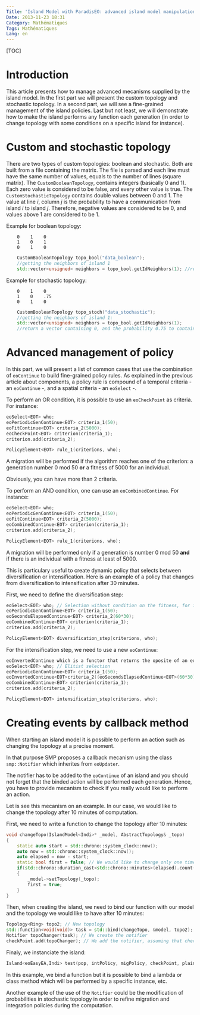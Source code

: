 ```yaml
---
Title: 'Island Model with ParadisEO: advanced island model manipulations'
Date: 2013-11-23 18:31
Category: Mathématiques
Tags: Mathématiques
Lang: en
---
```


[TOC]

# Introduction

This article presents how to manage advanced mecanisms supplied by the island model. In the first part we will present the custom topology and stochastic topology. In a second part, we will see a fine-grained management of the island policies. Last but not least, we will demonstrate how to make the island performs any function each generation (in order to change topology with some conditions on a specific island for instance).

# Custom and stochastic topology

There are two types of custom topologies: boolean and stochastic. Both are built from a file containing the matrix. The file is parsed and each line must have the same number of values, equals to the number of lines (square matrix). The ```CustomBooleanTopology```, contains integers (basically 0 and 1). Each zero value is considered to be false, and every other value is true. The ```CustomStochasticTopology``` contains double values between 0 and 1. The value at line $i$, column $j$ is the probability to have a communication from island $i$ to island $j$. Therefore, negative values are considered to be 0, and values above 1 are considered to be 1.

Example for boolean topology:
```
    0    1    0
    1    0    1
    0    1    0
```

```c++
    CustomBooleanTopology topo_bool("data_boolean");
    //getting the neighbors of island 1
    std::vector<unsigned> neighbors = topo_bool.getIdNeighbors(1); //return a vector containing 0 and 2
```

Example for stochastic topology:
```
    0    1    0
    1    0    .75
    0    1    0
```

```c++
    CustomBooleanTopology topo_stoch("data_stochastic");
    //getting the neighbors of island 1:
    std::vector<unsigned> neighbors = topo_bool.getIdNeighbors(1);
    //return a vector containing 0, and the probability 0.75 to contain the value 2.
```

# Advanced management of policy

In this part, we will present a list of common cases that use the combination of ```eoContinue``` to build fine-grained policy rules.
As explained in the previous article about components, a policy rule is compound of a temporal criteria - an ```eoContinue``` -, and a spatial criteria - an ```eoSelect``` -.

To perform an OR condition, it is possible to use an ```eoCheckPoint``` as criteria. For instance:
```c++
eoSelect<EOT> who;
eoPeriodicGenContinue<EOT> criteria_1(50);
eoFitContinue<EOT> criteria_2(5000);
eoCheckPoint<EOT> criterion(criteria_1);
criterion.add(criteria_2);

PolicyElement<EOT> rule_1(criterions, who);
```

A migration will be performed if the algorithm reaches one of the criterion: a generation number 0 mod 50 **or** a fitness of 5000 for an individual.

Obviously, you can have more than 2 criteria.

To perform an AND condition, one can use an ```eoCombinedContinue```. For instance:
```c++
eoSelect<EOT> who;
eoPeriodicGenContinue<EOT> criteria_1(50);
eoFitContinue<EOT> criteria_2(5000);
eoCombinedContinue<EOT> criterion(criteria_1);
criterion.add(criteria_2);

PolicyElement<EOT> rule_1(criterions, who);
```

A migration will be performed only if a generation is number 0 mod 50 **and** if there is an individual with a fitness at least of 5000.

This is particulary useful to create dynamic policy that selects between diversification or intensification. Here is an example of a policy that changes from diversification to intensification after 30 minutes.

First, we need to define the diversification step:
```c++
eoSelect<EOT> who; // Selection without condition on the fitness, for instance
eoPeriodicGenContinue<EOT> criteria_1(50);
eoSecondsElapsedContinue<EOT> criteria_2(60*30);
eoCombinedContinue<EOT> criterion(criteria_1);
criterion.add(criteria_2);

PolicyElement<EOT> diversification_step(criterions, who);
```

For the intensification step, we need to use a new ```eoContinue```:
```c++
eoInvertedContinue which is a functor that returns the oposite of an eoContinue.
eoSelect<EOT> who; // Elitist selection
eoPeriodicGenContinue<EOT> criteria_1(50);
eoInvertedContinue<EOT>criteria_2((eoSecondsElapsedContinue<EOT>(60*30));
eoCombinedContinue<EOT> criterion(criteria_1);
criterion.add(criteria_2);

PolicyElement<EOT> intensification_step(criterions, who);
```

# Creating events by callback method

When starting an island model it is possible to perform an action such as changing the topology at a precise moment.

In that purpose SMP proposes a callback mecanism using the class ```smp::Notifier``` which inherites from ```eoUpdater```.

The notifier has to be added to the ```eoContinue``` of an island and you should not forget that the binded action will be performed each generation. Hence, you have to provide mecanism to check if you really would like to perform an action.

Let is see this mecanism on an example. In our case, we would like to change the topology after 10 minutes of computation.

First, we need to write a function to change the topology after 10 minutes:
```c++
void changeTopo(IslandModel<Indi>* _model, AbstractTopology& _topo)
{
    static auto start = std::chrono::system_clock::now();
    auto now = std::chrono::system_clock::now();
    auto elapsed = now - start;
    static bool first = false; // We would like to change only one time !
    if(std::chrono::duration_cast<std::chrono::minutes>(elapsed).count() > 10 && !first)
    {
        _model->setTopology(_topo);
        first = true;
    }
}
```

Then, when creating the island, we need to bind our function with our model and the topology we would like to have after 10 minutes:

```c++
Topology<Ring> topo2; // New topology
std::function<void(void)> task = std::bind(changeTopo, &model, topo2); // We bind our function with our new topology
Notifier topoChanger(task); // We create the notifier
checkPoint.add(topoChanger); // We add the notifier, assuming that checkPoint is the eoCheckPoint used by an island as continuators
```

Finaly, we instanciate the island:

```c++
Island<eoEasyEA,Indi> test(pop, intPolicy, migPolicy, checkPoint, plainEval, select, transform, replace);
```

In this example, we bind a function but it is possible to bind a lambda or class method which will be performed by a specific instance, etc.

Another example of the use of the ```Notifier``` could be the modification of probabilities in stochastic topology in order to refine migration and integration policies during the computation.
